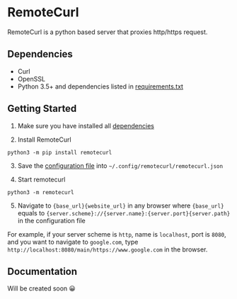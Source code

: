 # RemoteCurl

RemoteCurl is a python based server that proxies http/https request.

## Dependencies
- Curl
- OpenSSL
- Python 3.5+ and dependencies listed in [requirements.txt](https://github.com/Wes-KW/RemoteCurl/blob/main/requirements.txt)

## Getting Started

1. Make sure you have installed all [dependencies](#dependencies)

2. Install RemoteCurl
```shell
python3 -m pip install remotecurl
```

3. Save the [configuration file](https://github.com/Wes-KW/RemoteCurl/blob/main/config.json) into `~/.config/remotecurl/remotecurl.json`

4. Start remotecurl
```shell
python3 -m remotecurl
```

5. Navigate to `{base_url}{website_url}` in any browser where `{base_url}` equals to `{server.scheme}://{server.name}:{server.port}{server.path}` in the configuration file

For example, if your server scheme is `http`, name is `localhost`, port is `8080`, and you want to navigate to `google.com`, type `http://localhost:8080/main/https://www.google.com` in the browser.

## Documentation
Will be created soon 😀
